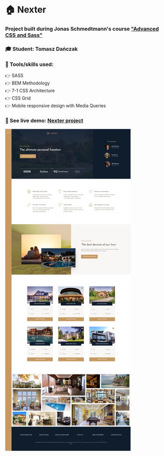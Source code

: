 # 🏠 Nexter
### Project built during Jonas Schmedtmann's course  ["Advanced CSS and Sass"](https://www.udemy.com/course/advanced-css-and-sass/)

### 🎓 Student: Tomasz Dańczak
### 🧰 Tools/skills used:
👉 SASS  
👉 BEM Methodology  
👉 7-1 CSS Architecture  
👉 CSS Grid    
👉 Mobile responsive design with Media Queries  

### 🚀 See live demo: [Nexter project](https://tomaszdanczak.github.io/3-Nexter/)
![nexter.jpg](gh/nexter.jpg)
